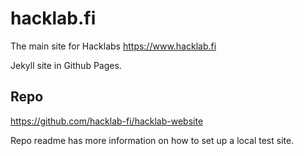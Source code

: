 # hacklab.fi

The main site for Hacklabs <https://www.hacklab.fi>

Jekyll site in Github Pages.

## Repo

<https://github.com/hacklab-fi/hacklab-website>

Repo readme has more information on how to set up a local test site.